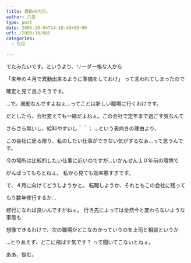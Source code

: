 ```yaml
---
title: 異動の内示。
author: 八雲
type: post
date: 2005-10-04T14:18:49+00:00
url: /2005/10/665
categories:
  - 日記

---
```

でたみたいです。というより、リーダー格な人から
  
「来年の４月で異動出来るように準備をしておけ」 って言われてしまったので
  
確定と見て良さそうです。
  
…で。異動なんですよねぇ…ってことは新しい職場に行くわけです。
  
だとしたら、会社変えても一緒だよねぇ。この会社で定年まで過ごす気なんて
  
さらさら無いし、給料やすいし＾＾； …という表向きの理由より、
  
この会社に居る限り、私のしたい仕事ができない気がするなぁ…って思うんです。
  
今の場所は比較的したい仕事に近いのですが…いかんせん１０年前の環境で
  
がんばってもちとねぇ。 私から見ても効率悪すぎです。
  
で、４月に向けてどうしようかと。 転職しようか、それともこの会社に残って
  
もう数年修行するか…
  
修行になれば良いんですがねぇ。 行き先によっては全然今と変わらないような事態も
  
想像できるわけで、次の職場がどこなのかっていうのを上司と相談というか
  
…とりあえず、どこに飛ばす気です？ って聞いてこないとねぇ。
  
ああ、悩む。